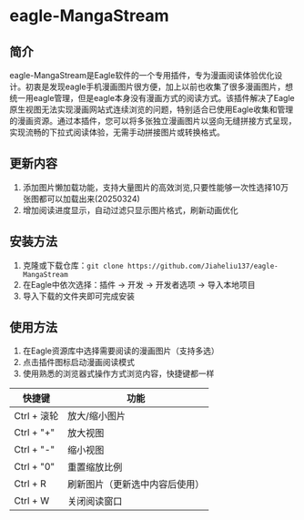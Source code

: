 # eagle-MangaStream

## 简介

eagle-MangaStream是Eagle软件的一个专用插件，专为漫画阅读体验优化设计。初衷是发现eagle手机漫画图片很方便，加上以前也收集了很多漫画图片，想统一用eagle管理，但是eagle本身没有漫画方式的阅读方式。该插件解决了Eagle原生视图无法实现漫画网站式连续浏览的问题，特别适合已使用Eagle收集和管理的漫画资源。通过本插件，您可以将多张独立漫画图片以竖向无缝拼接方式呈现，实现流畅的下拉式阅读体验，无需手动拼接图片或转换格式。

## 更新内容

1. 添加图片懒加载功能，支持大量图片的高效浏览,只要性能够一次性选择10万张图都可以加载出来(20250324)
2. 增加阅读进度显示，自动过滤只显示图片格式，刷新动画优化

## 安装方法

1. 克隆或下载仓库：`git clone https://github.com/Jiaheliu137/eagle-MangaStream`
2. 在Eagle中依次选择：插件 → 开发 → 开发者选项 → 导入本地项目
3. 导入下载的文件夹即可完成安装

## 使用方法

1. 在Eagle资源库中选择需要阅读的漫画图片（支持多选）
2. 点击插件图标启动漫画阅读模式
3. 使用熟悉的浏览器式操作方式浏览内容，快捷键都一样

| 快捷键 | 功能 |
|--------|------|
| Ctrl + 滚轮 | 放大/缩小图片 |
| Ctrl + "+" | 放大视图 |
| Ctrl + "-" | 缩小视图 |
| Ctrl + "0" | 重置缩放比例 |
| Ctrl + R | 刷新图片（更新选中内容后使用） |
| Ctrl + W | 关闭阅读窗口 |



